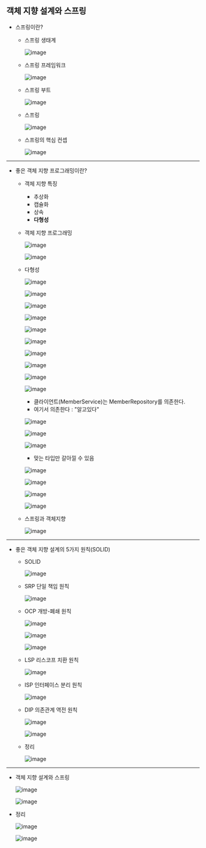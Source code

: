 ## **객체 지향 설계와 스프링**
  * 스프링이란?
    * 스프링 생태계
     
      ![image](https://user-images.githubusercontent.com/79301439/158008428-01eef09b-b0ce-4013-a7bb-e68733beedb5.png)
    * 스프링 프레임워크
     
      ![image](https://user-images.githubusercontent.com/79301439/158008454-e951eda6-c87d-4a7a-9482-ecc0da538a94.png)
    * 스프링 부트
    
      ![image](https://user-images.githubusercontent.com/79301439/158008667-b78254c5-c946-4e7f-90f2-1572ec73317d.png)
    * 스프링
    
      ![image](https://user-images.githubusercontent.com/79301439/158008707-ecb5ff37-665b-4626-80a7-47e784b3f673.png)

    * 스프링의 핵심 컨셉
    
      ![image](https://user-images.githubusercontent.com/79301439/158008742-56f4833d-884f-43ab-88b7-209ff31d23fc.png)


***
  * 좋은 객체 지향 프로그래밍이란?
    * 객체 지향 특징
      * 추상화
      * 캡슐화
      * 상속
      * __다형성__
    * 객체 지향 프로그래밍
      
      ![image](https://user-images.githubusercontent.com/79301439/158780144-dbebac31-b6a5-4cff-8aee-c92a31c9dfce.png)

      ![image](https://user-images.githubusercontent.com/79301439/158780254-f8941e5a-e2bc-47c8-a5d5-61753378864b.png)
      
    * 다형성
      
      ![image](https://user-images.githubusercontent.com/79301439/158780687-58e81636-85ad-43e6-9972-d3f8e9ab84cc.png)
      
      ![image](https://user-images.githubusercontent.com/79301439/158780774-4df4a3e8-bf74-4b74-a0ab-0de5a4e3f65f.png)

      ![image](https://user-images.githubusercontent.com/79301439/158780841-2b25d386-be8d-4ef0-b483-f5bffd2ce9ba.png)

      ![image](https://user-images.githubusercontent.com/79301439/158780895-0c33dab8-219e-4161-a7de-89fb8743b285.png)

      ![image](https://user-images.githubusercontent.com/79301439/158780944-d5a4b53e-1eb7-413c-a982-f12c932c298f.png)

      ![image](https://user-images.githubusercontent.com/79301439/158780976-ef7eefb6-486d-4aa7-b1d3-ad010ac70e5f.png)
      
      ![image](https://user-images.githubusercontent.com/79301439/158781058-bc51193e-e786-4b00-835e-1996467c3c06.png)

      ![image](https://user-images.githubusercontent.com/79301439/158781096-88d9fecd-21e5-4ccd-a324-a128d5348809.png)
      
      ![image](https://user-images.githubusercontent.com/79301439/158781137-cd113635-3cf9-4246-92bd-0868f2c4270c.png)

      ![image](https://user-images.githubusercontent.com/79301439/158781193-7cd277c5-2939-4e50-838a-81baa10f38fd.png)
      * 클라이언트(MemberService)는 MemberRepository를 의존한다.
      * 여기서 의존한다 : "알고있다"

      ![image](https://user-images.githubusercontent.com/79301439/158781407-085f2a51-c308-4055-9d82-60996dd02594.png)
      
      ![image](https://user-images.githubusercontent.com/79301439/158781445-ea096ac2-e92f-4f69-b13e-12cbb9292ac8.png)
      
      ![image](https://user-images.githubusercontent.com/79301439/158781569-8bb186ad-e553-42a7-bcb6-e3def3ceb170.png)
      * 맞는 타입만 갈아낄 수 있음

      ![image](https://user-images.githubusercontent.com/79301439/158781663-62b88fb7-a16c-44bd-b497-6b15b034d0a0.png)
      
      ![image](https://user-images.githubusercontent.com/79301439/158781741-47164f84-ac89-4380-a738-5693e364ee16.png)
      
      ![image](https://user-images.githubusercontent.com/79301439/158781820-b3ae2968-a9a0-43fd-b306-c22ba60a8ff8.png)
      
      ![image](https://user-images.githubusercontent.com/79301439/158781863-c9d2950e-d676-4551-a316-fc913546763b.png)
 
    * 스프링과 객체지향
      
      ![image](https://user-images.githubusercontent.com/79301439/158780468-43cc9e91-2894-47bd-8ecc-3df7ba6818ed.png)

***
  * 좋은 객체 지향 설계의 5가지 원칙(SOLID)
    * SOLID
      
      ![image](https://user-images.githubusercontent.com/79301439/158925975-56cb7432-1ec1-4f36-99e5-4492997cb3c1.png)

    * SRP 단일 책임 원칙
    
      ![image](https://user-images.githubusercontent.com/79301439/158926035-d86011c8-92c7-46cb-8df0-58d142d7df4c.png)

    * OCP 개방-폐쇄 원칙
    
      ![image](https://user-images.githubusercontent.com/79301439/158926085-482c0e7b-d8be-49ad-a665-fdc3d080693d.png)
      
      ![image](https://user-images.githubusercontent.com/79301439/158926135-5b550929-ddba-4312-9d03-168089853459.png)

      ![image](https://user-images.githubusercontent.com/79301439/158926161-200f774a-2e06-4683-b080-307e752063bc.png)

    * LSP 리스코프 치환 원칙
    
      ![image](https://user-images.githubusercontent.com/79301439/158926479-7d961261-ea36-4ef6-a9fb-6253850f26d6.png)

    * ISP 인터페이스 분리 원칙

      ![image](https://user-images.githubusercontent.com/79301439/158926537-20edc1b3-3e02-45aa-9470-7c275688bf15.png)

    * DIP 의존관계 역전 원칙

      ![image](https://user-images.githubusercontent.com/79301439/158926601-06f7abba-6462-4d55-8730-111ad63c932c.png)

      ![image](https://user-images.githubusercontent.com/79301439/158926655-07a464eb-4a99-401a-8adf-7301f4c9506d.png)

    * 정리
    
      ![image](https://user-images.githubusercontent.com/79301439/158926689-a83d4626-af7e-4d72-8da5-f622173b254a.png)
      
***
  * 객체 지향 설계와 스프링

    ![image](https://user-images.githubusercontent.com/79301439/158931359-c51d6532-b02a-4c0b-9dfd-952b889548e9.png)
    
    ![image](https://user-images.githubusercontent.com/79301439/158931382-9289fab6-8ec1-4045-b919-2666fd8f23b8.png)
    
  * 정리

    ![image](https://user-images.githubusercontent.com/79301439/158931443-836cb9d0-47ce-4609-8832-f4d74bcb3c76.png)
    
    ![image](https://user-images.githubusercontent.com/79301439/158931476-2f7517df-845b-4821-8ccf-06ee83a1a240.png)

